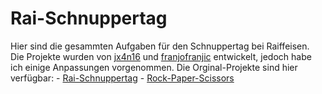# Rai-Schnuppertag

Hier sind die gesammten Aufgaben für den Schnuppertag bei Raiffeisen. Die Projekte wurden von [jx4n16](https://github.com/jx4n16) und [franjofranjic](https://github.com/franjofranjic) entwickelt, jedoch habe ich einige Anpassungen vorgenommen. Die Orginal-Projekte sind hier verfügbar:
    - [Rai-Schnuppertag](https://github.com/franjofranjic/Rai-Schnuppertag)
    - [Rock-Paper-Scissors](https://github.com/jx4n16/Rock-Paper-Scissors)
